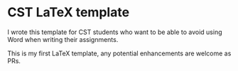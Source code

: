 # CST LaTeX template
I wrote this template for CST students who want to be able to avoid using Word
when writing their assignments.

This is my first LaTeX template, any potential enhancements are welcome as PRs.
